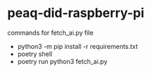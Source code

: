 # peaq-did-raspberry-pi

commands for fetch_ai.py file 
- python3 -m pip install -r requirements.txt
- poetry shell
- poetry run python3 fetch_ai.py
